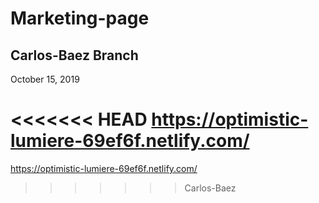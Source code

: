 # Marketing-page


## Carlos-Baez Branch

October 15, 2019

<<<<<<< HEAD
https://optimistic-lumiere-69ef6f.netlify.com/
=======
https://optimistic-lumiere-69ef6f.netlify.com/
>>>>>>> Carlos-Baez
